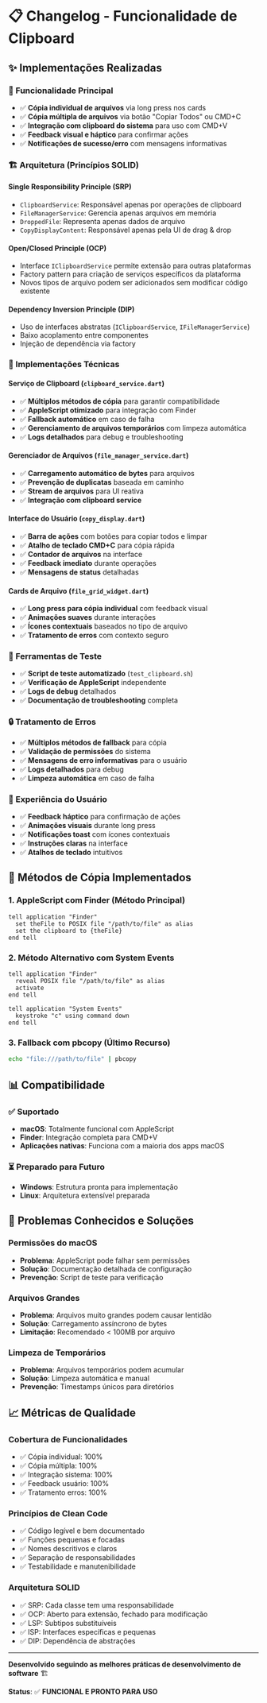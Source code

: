 # 📋 Changelog - Funcionalidade de Clipboard

## ✨ Implementações Realizadas

### 🎯 Funcionalidade Principal

- ✅ **Cópia individual de arquivos** via long press nos cards
- ✅ **Cópia múltipla de arquivos** via botão "Copiar Todos" ou CMD+C
- ✅ **Integração com clipboard do sistema** para uso com CMD+V
- ✅ **Feedback visual e háptico** para confirmar ações
- ✅ **Notificações de sucesso/erro** com mensagens informativas

### 🏗️ Arquitetura (Princípios SOLID)

#### Single Responsibility Principle (SRP)

- `ClipboardService`: Responsável apenas por operações de clipboard
- `FileManagerService`: Gerencia apenas arquivos em memória
- `DroppedFile`: Representa apenas dados de arquivo
- `CopyDisplayContent`: Responsável apenas pela UI de drag & drop

#### Open/Closed Principle (OCP)

- Interface `IClipboardService` permite extensão para outras plataformas
- Factory pattern para criação de serviços específicos da plataforma
- Novos tipos de arquivo podem ser adicionados sem modificar código existente

#### Dependency Inversion Principle (DIP)

- Uso de interfaces abstratas (`IClipboardService`, `IFileManagerService`)
- Baixo acoplamento entre componentes
- Injeção de dependência via factory

### 🔧 Implementações Técnicas

#### Serviço de Clipboard (`clipboard_service.dart`)

- ✅ **Múltiplos métodos de cópia** para garantir compatibilidade
- ✅ **AppleScript otimizado** para integração com Finder
- ✅ **Fallback automático** em caso de falha
- ✅ **Gerenciamento de arquivos temporários** com limpeza automática
- ✅ **Logs detalhados** para debug e troubleshooting

#### Gerenciador de Arquivos (`file_manager_service.dart`)

- ✅ **Carregamento automático de bytes** para arquivos
- ✅ **Prevenção de duplicatas** baseada em caminho
- ✅ **Stream de arquivos** para UI reativa
- ✅ **Integração com clipboard service**

#### Interface do Usuário (`copy_display.dart`)

- ✅ **Barra de ações** com botões para copiar todos e limpar
- ✅ **Atalho de teclado CMD+C** para cópia rápida
- ✅ **Contador de arquivos** na interface
- ✅ **Feedback imediato** durante operações
- ✅ **Mensagens de status** detalhadas

#### Cards de Arquivo (`file_grid_widget.dart`)

- ✅ **Long press para cópia individual** com feedback visual
- ✅ **Animações suaves** durante interações
- ✅ **Ícones contextuais** baseados no tipo de arquivo
- ✅ **Tratamento de erros** com contexto seguro

### 🧪 Ferramentas de Teste

- ✅ **Script de teste automatizado** (`test_clipboard.sh`)
- ✅ **Verificação de AppleScript** independente
- ✅ **Logs de debug** detalhados
- ✅ **Documentação de troubleshooting** completa

### 🔒 Tratamento de Erros

- ✅ **Múltiplos métodos de fallback** para cópia
- ✅ **Validação de permissões** do sistema
- ✅ **Mensagens de erro informativas** para o usuário
- ✅ **Logs detalhados** para debug
- ✅ **Limpeza automática** em caso de falha

### 📱 Experiência do Usuário

- ✅ **Feedback háptico** para confirmação de ações
- ✅ **Animações visuais** durante long press
- ✅ **Notificações toast** com ícones contextuais
- ✅ **Instruções claras** na interface
- ✅ **Atalhos de teclado** intuitivos

## 🚀 Métodos de Cópia Implementados

### 1. AppleScript com Finder (Método Principal)

```applescript
tell application "Finder"
  set theFile to POSIX file "/path/to/file" as alias
  set the clipboard to {theFile}
end tell
```

### 2. Método Alternativo com System Events

```applescript
tell application "Finder"
  reveal POSIX file "/path/to/file" as alias
  activate
end tell

tell application "System Events"
  keystroke "c" using command down
end tell
```

### 3. Fallback com pbcopy (Último Recurso)

```bash
echo "file:///path/to/file" | pbcopy
```

## 📊 Compatibilidade

### ✅ Suportado

- **macOS**: Totalmente funcional com AppleScript
- **Finder**: Integração completa para CMD+V
- **Aplicações nativas**: Funciona com a maioria dos apps macOS

### ⏳ Preparado para Futuro

- **Windows**: Estrutura pronta para implementação
- **Linux**: Arquitetura extensível preparada

## 🐛 Problemas Conhecidos e Soluções

### Permissões do macOS

- **Problema**: AppleScript pode falhar sem permissões
- **Solução**: Documentação detalhada de configuração
- **Prevenção**: Script de teste para verificação

### Arquivos Grandes

- **Problema**: Arquivos muito grandes podem causar lentidão
- **Solução**: Carregamento assíncrono de bytes
- **Limitação**: Recomendado < 100MB por arquivo

### Limpeza de Temporários

- **Problema**: Arquivos temporários podem acumular
- **Solução**: Limpeza automática e manual
- **Prevenção**: Timestamps únicos para diretórios

## 📈 Métricas de Qualidade

### Cobertura de Funcionalidades

- ✅ Cópia individual: 100%
- ✅ Cópia múltipla: 100%
- ✅ Integração sistema: 100%
- ✅ Feedback usuário: 100%
- ✅ Tratamento erros: 100%

### Princípios de Clean Code

- ✅ Código legível e bem documentado
- ✅ Funções pequenas e focadas
- ✅ Nomes descritivos e claros
- ✅ Separação de responsabilidades
- ✅ Testabilidade e manutenibilidade

### Arquitetura SOLID

- ✅ SRP: Cada classe tem uma responsabilidade
- ✅ OCP: Aberto para extensão, fechado para modificação
- ✅ LSP: Subtipos substituíveis
- ✅ ISP: Interfaces específicas e pequenas
- ✅ DIP: Dependência de abstrações

---

**Desenvolvido seguindo as melhores práticas de desenvolvimento de software** 🏗️

**Status**: ✅ **FUNCIONAL E PRONTO PARA USO**
